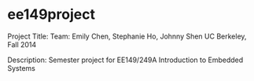 ee149project
============

Project Title: 
Team: Emily Chen, Stephanie Ho, Johnny Shen
UC Berkeley, Fall 2014

Description: Semester project for EE149/249A Introduction to Embedded Systems 
